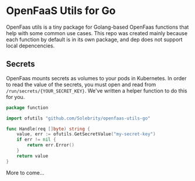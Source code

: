 # OpenFaaS Utils for Go
OpenFaas utils is a tiny package for Golang-based OpenFaas functions that help with some common use cases.  This repo was created mainly because each function by default is in its own package, and dep does not support local depencencies.

## Secrets
OpenFaas mounts secrets as volumes to your pods in Kubernetes.  In order to read the value of the secrets, you must open and read from `/run/secrets/{YOUR_SECRET_KEY}`.  We've written a helper function to do this for you.

```go
package function

import ofutils "github.com/Solebrity/openfaas-utils-go"

func Handle(req []byte) string {
    value, err := ofutils.GetSecretValue("my-secret-key")
    if err != nil {
        return err.Error()
    }
    return value
}
```

More to come...
